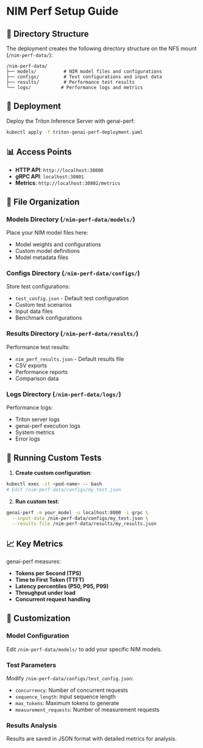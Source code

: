 # NIM Perf Setup Guide

## 📁 Directory Structure

The deployment creates the following directory structure on the NFS mount (`/nim-perf-data/`):

```
/nim-perf-data/
├── models/          # NIM model files and configurations
├── configs/         # Test configurations and input data
├── results/         # Performance test results
└── logs/           # Performance logs and metrics
```

## 🚀 Deployment

Deploy the Triton Inference Server with genai-perf:

```bash
kubectl apply -f triton-genai-perf-deployment.yaml
```

## 📊 Access Points

- **HTTP API**: `http://localhost:30800`
- **gRPC API**: `localhost:30801`
- **Metrics**: `http://localhost:30802/metrics`

## 📁 File Organization

### Models Directory (`/nim-perf-data/models/`)
Place your NIM model files here:
- Model weights and configurations
- Custom model definitions
- Model metadata files

### Configs Directory (`/nim-perf-data/configs/`)
Store test configurations:
- `test_config.json` - Default test configuration
- Custom test scenarios
- Input data files
- Benchmark configurations

### Results Directory (`/nim-perf-data/results/`)
Performance test results:
- `nim_perf_results.json` - Default results file
- CSV exports
- Performance reports
- Comparison data

### Logs Directory (`/nim-perf-data/logs/`)
Performance logs:
- Triton server logs
- genai-perf execution logs
- System metrics
- Error logs

## 🧪 Running Custom Tests

1. **Create custom configuration**:
```bash
kubectl exec -it <pod-name> -- bash
# Edit /nim-perf-data/configs/my_test.json
```

2. **Run custom test**:
```bash
genai-perf -m your_model -u localhost:8000 -i grpc \
  --input-data /nim-perf-data/configs/my_test.json \
  --results-file /nim-perf-data/results/my_results.json
```

## 📈 Key Metrics

genai-perf measures:
- **Tokens per Second (TPS)**
- **Time to First Token (TTFT)**
- **Latency percentiles (P50, P95, P99)**
- **Throughput under load**
- **Concurrent request handling**

## 🔧 Customization

### Model Configuration
Edit `/nim-perf-data/models/` to add your specific NIM models.

### Test Parameters
Modify `/nim-perf-data/configs/test_config.json`:
- `concurrency`: Number of concurrent requests
- `sequence_length`: Input sequence length
- `max_tokens`: Maximum tokens to generate
- `measurement_requests`: Number of measurement requests

### Results Analysis
Results are saved in JSON format with detailed metrics for analysis.
